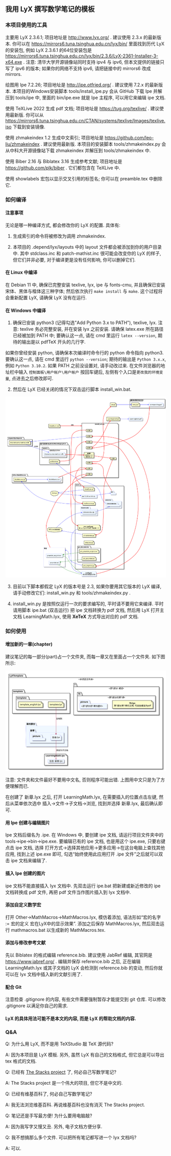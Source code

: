 ## 我用 LyX 撰写数学笔记的模板

### 本项目使用的工具

主要用 LyX 2.3.6.1; 项目地址是 http://www.lyx.org/ . 建议使用 2.3.x 的最新版本. 你可以在 https://mirrors6.tuna.tsinghua.edu.cn/lyx/bin/ 里面找到历代 LyX 的安装包, 例如 LyX 2.3.6.1 的64位安装包是 https://mirrors6.tuna.tsinghua.edu.cn/lyx/bin/2.3.6/LyX-2361-Installer-3-x64.exe . 注意: 清华大学开源镜像站同时支持 ipv4 与 ipv6, 但本文提供的链接只写了 ipv6 的版本; 如果你的网络不支持 ipv6, 请把链接中的 mirrors6 改成 mirrors.

绘图用 Ipe 7.2.26; 项目地址是 http://ipe.otfried.org/ . 建议使用 7.2.x 的最新版本. 本项目的Windows安装脚本 tools/install_ipe.py 会从 GitHub 下载 Ipe 并解压到 tools/ipe 中, 里面的 bin/ipe.exe 就是 Ipe 主程序, 可以用它来编辑 ipe 文档.

使用 TeXLive 2022 生成 pdf 文档; 项目地址是 https://tug.org/texlive/ . 建议使用最新版. 你可以从 https://mirrors6.tuna.tsinghua.edu.cn/CTAN/systems/texlive/Images/texlive.iso 下载到安装镜像.

使用 zhmakeindex 1.2 生成中文索引; 项目地址是 https://github.com/leo-liu/zhmakeindex . 建议使用最新版. 本项目的安装脚本 tools/zhmakeindex.py 会从中科大开源镜像站下载 zhmakeindex 并解压到 tools/zhmakeindex 中.

使用 Biber 2.16 与 Biblatex 3.16 生成参考文献; 项目地址是 https://github.com/plk/biber . 它们都包含在 TeXLive 中.

使用 showlabels 宏包以显示交叉引用的标签名; 你可以在 preamble.tex 中删除它.

### 如何编译

#### 注意事项

无论是哪一种编译方式, 都会修改你的 LyX 的配置. 具体有:

1. 生成索引的命令将被修改为调用 zhmakeindex.

2. 本项目的 .depend/lyx/layouts 中的 layout 文件都会被添加到你的用户目录中. 其中 stdclass.inc 和 patch-mathist.inc 很可能会改变你的 LyX 的样子, 但它们并非必要, 对于编译更是没有任何影响, 你可以删掉它们.

#### 在 Linux 中编译

在 Debian 11 中, 确保已完整安装 texlive, lyx, ipe 与 fonts-cmu, 并且确保已安装宋体、黑体与楷体这三种字体; 然后依次执行 `make install` 与 `make`. 这个过程将会重新配置 LyX, 请确保 LyX 没有在运行.

#### 在 Windows 中编译

1. 确保已安装 python3 (记得勾选"Add Python 3.x to PATH"), texlive, lyx. 注意: texlive 务必完整安装, 并在安装 lyx 之前安装. 请确保 latex.exe 所在路径已经被加到 PATH 中; 要确认这一点, 请在 cmd 里运行 `latex --version`, 期待的输出是以 pdfTeX 开头的几行字.

如果你曾经安装 python, 请确保本次编译时命令行的 python 命令指向 python3. 要确认这一点, 请在 cmd 里运行 `python --version`; 期待的输出是 `Python 3.x.x`, 例如 `Python 3.10.2`. 如果 PATH 之前没设置对, 请手动改过来. 在文件浏览器的地址栏中输入
`控制面板\用户帐户\用户帐户`
按回车键后, 左侧有个入口是`更改我的环境变量`, 点进去之后修改即可.

2. 然后在 LyX 已经关闭的情况下双击运行脚本 install_win.bat.

![install.svg](/picture/install_win.svg)

3. 目前以下脚本都假定 LyX 的版本号是 2.3, 如果你要用其它版本的 LyX 编译, 请手动修改它们: install_win.py 和 tools/zhmakeindex.py .

4. install_win.py 是按照仅运行一次的要求编写的, 平时请不要用它来编译. 平时请用脚本 ipe.bat (双击运行) 把 ipe 文档转换为 pdf 文档, 然后用 LyX 打开主文档 LearningMath.lyx, 使用 **XeTeX** 方式导出对应的 pdf 文档.

### 如何使用

#### 增加新的一章(chapter)

建议笔记的每一部分(part)占一个文件夹, 而每一章又在里面占一个文件夹. 如下图所示:

![part-chapter.svg](/picture/part-chapter.svg)

注意: 文件夹和文件最好不要用中文名, 否则程序可能出错. 上图用中文只是为了方便理解而已.

在创建了 新章.lyx 之后, 打开 LearningMath.lyx, 在需要插入的位置点击左键, 然后从菜单依次选中 插入→文件→子文档→浏览, 找到并选择 新章.lyx, 最后确认即可.

#### 用 Ipe 创建与编辑图片

Ipe 文档后缀名为 .ipe. 在 Windows 中, 要创建 ipe 文档, 请运行项目文件夹中的 tools→ipe→bin→ipe.exe. 要编辑已有的 ipe 文档, 也是用这个 ipe.exe, 只要右键点击 ipe 文档, 选择 打开方式→选择其他应用→更多应用→在这台电脑上查找其他应用, 找到上述 ipe.exe 即可, 勾选“始终使用此应用打开 .ipe 文件”之后就可以双击 ipe 文档来编辑了.

#### 插入 Ipe 创建的图片

ipe 文档不能直接插入 lyx 文档中. 先双击运行 ipe.bat 把新建或新近修改的 ipe 文档转换成 pdf 文件, 再把 pdf 文件当作图片插入到 lyx 文档中.

#### 添加自定义数学宏

打开 Other→MathMacros→MathMacros.lyx, 模仿着添加, 语法形如“宏的名字 := 宏的定义 宏在LyX中的显示效果”. 添加之后保存 MathMacros.lyx, 然后双击运行 mathmacros.bat 以生成新的 MathMacros.tex.

#### 添加与修改参考文献

先以 Biblatex 的格式编辑 reference.bib. 建议使用 JabRef 编辑, 其官网是 https://www.jabref.org/ . 编辑并保存 reference.bib 之后, 正在编辑 LearningMath.lyx 或其子文档的 LyX 会检测到 reference.bib 的变动, 然后你就可以在 lyx 文档中插入新的文献引用了.

#### 配合 Git

注意检查 .gitignore 的内容, 有些文件需要强制暂存才能提交到 git 仓库. 可以修改 .gitignore 以满足你自己的需求.

#### LyX 的具体用法可能不是本文的内容, 而是 LyX 的帮助文档的内容.

### Q&A

Q: 为什么用 LyX, 而不是用 TeXStudio 敲 TeX 源代码?

A: 因为本项目是 LyX 模板. 另外, 虽然 LyX 有自己的文档格式, 但它总是可以导出 tex 格式的文档.

Q: 已经有 [The Stacks project](https://stacks.math.columbia.edu/) 了, 何必自己写数学笔记?

A: The Stacks project 是一个伟大的项目, 但它不是中文的.

Q: 已经有维基百科了, 何必自己写数学笔记?

A: 我无法浏览维基百科. 再说维基百科也没有消灭 The Stacks project.

Q: 笔记还是手写最方便! 为什么要用电脑敲?

A: 因为我写字又慢又丑. 另外, 电子文档方便分享.

Q: 我不想搞那么多个文件. 可以把所有笔记都写进一个 lyx 文档吗?

A: 可以.